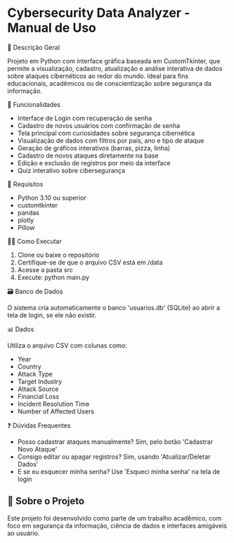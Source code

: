 # Cybersecurity Data Analyzer - Manual de Uso #

🔐 Descrição Geral

Projeto em Python com interface gráfica baseada em CustomTkinter, que permite a visualização, cadastro, atualização e análise interativa de dados sobre ataques cibernéticos ao redor do mundo. Ideal para fins educacionais, acadêmicos ou de conscientização sobre segurança da informação.

🚀 Funcionalidades

* Interface de Login com recuperação de senha
* Cadastro de novos usuários com confirmação de senha
* Tela principal com curiosidades sobre segurança cibernética
* Visualização de dados com filtros por país, ano e tipo de ataque
* Geração de gráficos interativos (barras, pizza, linha)
* Cadastro de novos ataques diretamente na base
* Edição e exclusão de registros por meio da interface
* Quiz interativo sobre cibersegurança

🧰 Requisitos

* Python 3.10 ou superior
* customtkinter
* pandas
* plotly
* Pillow

🧑‍💻 Como Executar

1. Clone ou baixe o repositório
2. Certifique-se de que o arquivo CSV está em /data
3. Acesse a pasta src
4. Execute: python main.py

🗃️ Banco de Dados

O sistema cria automaticamente o banco 'usuarios.db' (SQLite) ao abrir a tela de login, se ele não existir.

📊 Dados

Utiliza o arquivo CSV com colunas como:
- Year
- Country
- Attack Type
- Target Industry
- Attack Source
- Financial Loss
- Incident Resolution Time
- Number of Affected Users

❓ Dúvidas Frequentes

* Posso cadastrar ataques manualmente? Sim, pelo botão 'Cadastrar Novo Ataque'
* Consigo editar ou apagar registros? Sim, usando 'Atualizar/Deletar Dados'
* E se eu esquecer minha senha? Use 'Esqueci minha senha' na tela de login

## 🧠 Sobre o Projeto ##

Este projeto foi desenvolvido como parte de um trabalho acadêmico, com foco em segurança da informação, ciência de dados e interfaces amigáveis ao usuário.
